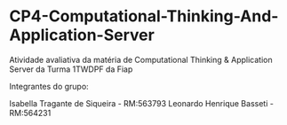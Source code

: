 # CP4-Computational-Thinking-And-Application-Server
Atividade avaliativa da matéria de Computational Thinking &amp; Application Server da Turma 1TWDPF da Fiap

Integrantes do grupo:

Isabella Tragante de Siqueira - RM:563793
Leonardo Henrique Basseti - RM:564231
